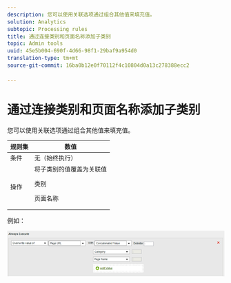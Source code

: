 ```yaml
---
description: 您可以使用关联选项通过组合其他值来填充值。
solution: Analytics
subtopic: Processing rules
title: 通过连接类别和页面名称添加子类别
topic: Admin tools
uuid: 45e5b004-690f-4d66-98f1-29baf9a954d0
translation-type: tm+mt
source-git-commit: 16ba0b12e0f70112f4c10804d0a13c278388ecc2

---
```



# 通过连接类别和页面名称添加子类别

您可以使用关联选项通过组合其他值来填充值。

<table id="table_FF761C2011CD456B9A466C054A54FC30"> 
 <thead> 
  <tr> 
   <th colname="col1" class="entry"> 规则集 </th> 
   <th colname="col2" class="entry"> 数值 </th> 
  </tr> 
 </thead>
 <tbody> 
  <tr> 
   <td colname="col1"> 条件 </td> 
   <td colname="col2"> 无（始终执行） </td> 
  </tr> 
  <tr> 
   <td colname="col1"> 操作 </td> 
   <td colname="col2">将子类别的值覆盖为关联值 <p>类别 </p> <p>页面名称 </p> </td> 
  </tr> 
 </tbody> 
</table>

例如：

![](assets/add-subcategory-using-concat.png)

